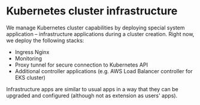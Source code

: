 # Kubernetes cluster infrastructure

We manage Kubernetes cluster capabilities by deploying special system application – infrastructure applications during a cluster creation. Right now, we deploy the following stacks:

- Ingress Nginx
- Monitoring
- Proxy tunnel for secure connection to Kubernetes API
- Additional controller applications (e.g. AWS Load Balancer controller for EKS cluster)

Infrastructure apps are similar to usual apps in a way that they can be upgraded and configured (although not as extension as users' apps).   
